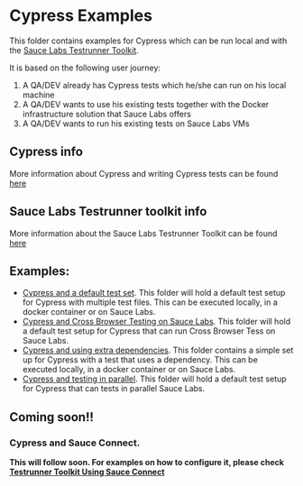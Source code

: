 # Cypress Examples
This folder contains examples for Cypress which can be run local and with the
[Sauce Labs Testrunner Toolkit](https://docs.saucelabs.com/testrunner-toolkit/index.html).

It is based on the following user journey:

1. A QA/DEV already has Cypress tests which he/she can run on his local machine
1. A QA/DEV wants to use his existing tests together with the Docker infrastructure solution that Sauce Labs offers
1. A QA/DEV wants to run his existing tests on Sauce Labs VMs

## Cypress info
More information about Cypress and writing Cypress tests can be found 
[here](https://docs.cypress.io/guides/overview/why-cypress.html#In-a-nutshell)

## Sauce Labs Testrunner toolkit info
More information about the Sauce Labs Testrunner Toolkit can be found 
[here](https://docs.saucelabs.com/testrunner-toolkit/index.html)

## Examples:
- [Cypress and a default test set](./default). This folder will hold a default test setup for Cypress with multiple test 
  files. This can be executed locally, in a docker container or on Sauce Labs.
- [Cypress and Cross Browser Testing on Sauce Labs](./cross-browser). This folder will hold a default test setup for 
  Cypress that can run Cross Browser Tess on Sauce Labs.
- [Cypress and using extra dependencies](./dependencies). This folder contains a simple set up for Cypress with a test 
  that uses a dependency. This can be executed locally, in a docker container or on Sauce Labs.
- [Cypress and testing in parallel](./parallel-tests). This folder will hold a default test setup for Cypress that can 
  tests in parallel Sauce Labs.

## Coming soon!!
### Cypress and Sauce Connect. 
**This will follow soon. For examples on how to configure it, please check 
[Testrunner Toolkit Using Sauce Connect](https://docs.saucelabs.com/testrunner-toolkit/running-tests#using-sauce-connect)**

